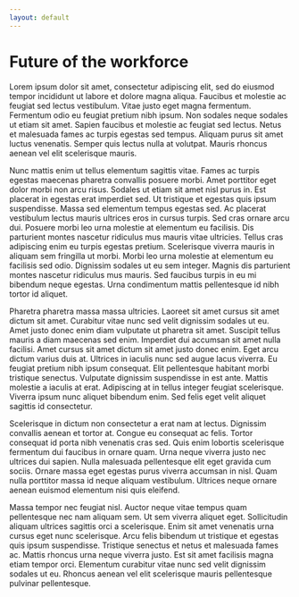 ```yaml
---
layout: default
---
```


# Future of the workforce

Lorem ipsum dolor sit amet, consectetur adipiscing elit, sed do eiusmod tempor incididunt ut labore et dolore magna aliqua. Faucibus et molestie ac feugiat sed lectus vestibulum. Vitae justo eget magna fermentum. Fermentum odio eu feugiat pretium nibh ipsum. Non sodales neque sodales ut etiam sit amet. Sapien faucibus et molestie ac feugiat sed lectus. Netus et malesuada fames ac turpis egestas sed tempus. Aliquam purus sit amet luctus venenatis. Semper quis lectus nulla at volutpat. Mauris rhoncus aenean vel elit scelerisque mauris.

Nunc mattis enim ut tellus elementum sagittis vitae. Fames ac turpis egestas maecenas pharetra convallis posuere morbi. Amet porttitor eget dolor morbi non arcu risus. Sodales ut etiam sit amet nisl purus in. Est placerat in egestas erat imperdiet sed. Ut tristique et egestas quis ipsum suspendisse. Massa sed elementum tempus egestas sed. Ac placerat vestibulum lectus mauris ultrices eros in cursus turpis. Sed cras ornare arcu dui. Posuere morbi leo urna molestie at elementum eu facilisis. Dis parturient montes nascetur ridiculus mus mauris vitae ultricies. Tellus cras adipiscing enim eu turpis egestas pretium. Scelerisque viverra mauris in aliquam sem fringilla ut morbi. Morbi leo urna molestie at elementum eu facilisis sed odio. Dignissim sodales ut eu sem integer. Magnis dis parturient montes nascetur ridiculus mus mauris. Sed faucibus turpis in eu mi bibendum neque egestas. Urna condimentum mattis pellentesque id nibh tortor id aliquet.

Pharetra pharetra massa massa ultricies. Laoreet sit amet cursus sit amet dictum sit amet. Curabitur vitae nunc sed velit dignissim sodales ut eu. Amet justo donec enim diam vulputate ut pharetra sit amet. Suscipit tellus mauris a diam maecenas sed enim. Imperdiet dui accumsan sit amet nulla facilisi. Amet cursus sit amet dictum sit amet justo donec enim. Eget arcu dictum varius duis at. Ultrices in iaculis nunc sed augue lacus viverra. Eu feugiat pretium nibh ipsum consequat. Elit pellentesque habitant morbi tristique senectus. Vulputate dignissim suspendisse in est ante. Mattis molestie a iaculis at erat. Adipiscing at in tellus integer feugiat scelerisque. Viverra ipsum nunc aliquet bibendum enim. Sed felis eget velit aliquet sagittis id consectetur.

Scelerisque in dictum non consectetur a erat nam at lectus. Dignissim convallis aenean et tortor at. Congue eu consequat ac felis. Tortor consequat id porta nibh venenatis cras sed. Quis enim lobortis scelerisque fermentum dui faucibus in ornare quam. Urna neque viverra justo nec ultrices dui sapien. Nulla malesuada pellentesque elit eget gravida cum sociis. Ornare massa eget egestas purus viverra accumsan in nisl. Quam nulla porttitor massa id neque aliquam vestibulum. Ultrices neque ornare aenean euismod elementum nisi quis eleifend.

Massa tempor nec feugiat nisl. Auctor neque vitae tempus quam pellentesque nec nam aliquam sem. Ut sem viverra aliquet eget. Sollicitudin aliquam ultrices sagittis orci a scelerisque. Enim sit amet venenatis urna cursus eget nunc scelerisque. Arcu felis bibendum ut tristique et egestas quis ipsum suspendisse. Tristique senectus et netus et malesuada fames ac. Mattis rhoncus urna neque viverra justo. Est sit amet facilisis magna etiam tempor orci. Elementum curabitur vitae nunc sed velit dignissim sodales ut eu. Rhoncus aenean vel elit scelerisque mauris pellentesque pulvinar pellentesque.